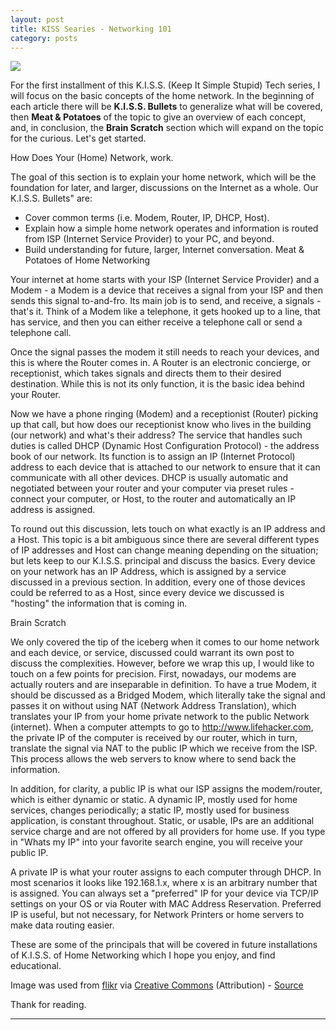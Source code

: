 ```yaml
---
layout: post
title: KISS Searies - Networking 101	
category: posts
---
```


<img class="imageplaceholder" src="http://i.kinja-img.com/gawker-media/image/upload/ksftdat6dp2gzfkfgksi.jpg">
 
For the first installment of this K.I.S.S. (Keep It Simple Stupid) Tech series, I will focus on the basic concepts of the home network. In the beginning of each article there will be **K.I.S.S. Bullets** to generalize what will be covered, then **Meat & Potatoes** of the topic to give an overview of each concept, and, in conclusion, the **Brain Scratch** section which will expand on the topic for the curious. Let's get started.

How Does Your (Home) Network, work.

The goal of this section is to explain your home network, which will be the foundation for later, and larger, discussions on the Internet as a whole. Our K.I.S.S. Bullets" are:

+ Cover common terms (i.e. Modem, Router, IP, DHCP, Host).
+ Explain how a simple home network operates and information is routed from ISP (Internet Service Provider) to your PC, and beyond.
+ Build understanding for future, larger, Internet conversation.
Meat & Potatoes of Home Networking

Your internet at home starts with your ISP (Internet Service Provider) and a Modem - a Modem is a device that receives a signal from your ISP and then sends this signal to-and-fro. Its main job is to send, and receive, a signals - that's it. Think of a Modem like a telephone, it gets hooked up to a line, that has service, and then you can either receive a telephone call or send a telephone call.

Once the signal passes the modem it still needs to reach your devices, and this is where the Router comes in. A Router is an electronic concierge, or receptionist, which takes signals and directs them to their desired destination. While this is not its only function, it is the basic idea behind your Router.  

Now we have a phone ringing (Modem) and a receptionist (Router) picking up that call, but how does our receptionist know who lives in the building (our network) and what's their address? The service that handles such duties is called DHCP (Dynamic Host Configuration Protocol) - the address book of our network. Its function is to assign an IP (Internet Protocol)  address to each device that is attached to our network to ensure that it can communicate with all other devices. DHCP is usually automatic and negotiated between your router and your computer via preset rules - connect your computer, or Host, to the router and automatically an IP address is assigned.

To round out this discussion, lets touch on what exactly is an IP address and a Host. This topic is a bit ambiguous since there are several different types of IP addresses and Host can change meaning depending on the situation; but lets keep to our K.I.S.S. principal and discuss the basics. Every device on your network has an IP Address, which is assigned by a service discussed in a previous section. In addition, every one of those devices could be referred to as a Host, since every device we discussed is "hosting" the information that is coming in. 

Brain Scratch

We only covered the tip of the iceberg when it comes to our home network and each device, or service, discussed could warrant its own post to discuss the complexities. However, before we wrap this up, I would like to touch on a few points for precision. First, nowadays, our modems are actually routers and are inseparable in definition. To have a true Modem, it should be discussed as a Bridged Modem, which literally take the signal and passes it on without using NAT (Network Address Translation), which translates your IP from your home private network to the public Network (internet). When a computer attempts to go to http://www.lifehacker.com, the private IP of the computer is received by our router, which in turn, translate the signal via NAT to the public IP which we receive from the ISP. This process allows the web servers to know where to send back the information.

In addition, for clarity, a public IP is what our ISP assigns the modem/router, which is either dynamic or static. A dynamic IP, mostly used for home services, changes periodically; a static IP, mostly used for business application, is constant throughout. Static, or usable, IPs are an additional service charge and are not offered by all providers for home use. If you type in "Whats my IP" into your favorite search engine, you will receive your public IP.

A private IP is what your router assigns to each computer through DHCP. In most scenarios it looks like 192.168.1.x, where x is an arbitrary number that is assigned. You can always set a "preferred" IP for your device via TCP/IP settings on your OS or via Router with MAC Address Reservation. Preferred IP is useful, but not necessary, for Network Printers or home servers to make data routing easier. 

These are some of the principals that will be covered in future installations of K.I.S.S. of Home Networking which I hope you enjoy, and find educational.

Image was used from [flikr] via [Creative Commons] (Attribution) - [Source]


Thank for reading.

---

[jekyll]: https://github.com/mojombo/jekyll
[flikr]: http://flikr.com
[Creative Commons]: https://creativecommons.org/licenses/by/4.0/legalcode
[Source]: https://secure.flickr.com/photos/amenagement_numerique/
[twitter]: https://twitter.com/bardworx
